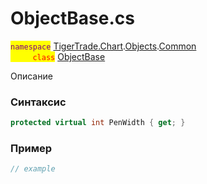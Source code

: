 
# ObjectBase.cs
<mark style="color:purple;">`namespace`</mark> [TigerTrade.Chart](../../../../../TigerTrade.Chart.md).[Objects](../../../../../TigerTrade.Chart/Objects.md).[Common](../../../../../TigerTrade.Chart/Objects/Common.md)  
<mark style="color:red;">&nbsp;&nbsp;&nbsp;&nbsp;&nbsp;&nbsp;&nbsp;&nbsp;&nbsp;`class`</mark> [ObjectBase](../../ObjectBase.cs.md)

Описание

### Синтаксис
```csharp
protected virtual int PenWidth { get; }
```
### Пример  
```csharp
// example
```
